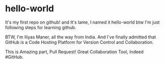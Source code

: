 # hello-world
It's my first repo on github! and It's lame, I named it hello-world btw I'm just following steps for learning github. 

BTW, I'm Iliyas Maner, all the way from India.
And I've finally admitted that GitHub  is a Code Hosting Platform for Version Control and Collaboration.

This is Amazing part, Pull Request! Great Collaboration Tool, Indeed #GitHub.
